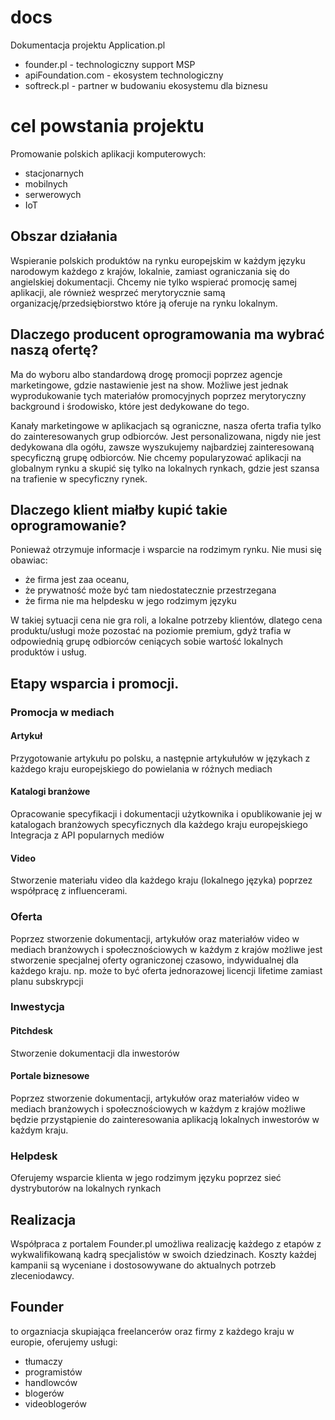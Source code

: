 
# docs
Dokumentacja projektu Application.pl

+ founder.pl - technologiczny support MSP
+ apiFoundation.com - ekosystem technologiczny
+ softreck.pl - partner w budowaniu ekosystemu dla biznesu

# cel powstania projektu

Promowanie polskich aplikacji komputerowych:
+ stacjonarnych
+ mobilnych
+ serwerowych
+ IoT


## Obszar działania
Wspieranie polskich produktów na rynku europejskim w każdym języku narodowym każdego z krajów, lokalnie, zamiast ograniczania się do angielskiej dokumentacji.
Chcemy nie tylko wspierać promocję samej aplikacji, ale również wesprzeć merytorycznie samą organizację/przedsiębiorstwo które ją oferuje na rynku lokalnym.

## Dlaczego producent oprogramowania ma wybrać naszą ofertę?

Ma do wyboru albo standardową drogę promocji poprzez agencje marketingowe, gdzie nastawienie jest na show.
Możliwe jest jednak wyprodukowanie tych materiałów promocyjnych poprzez merytoryczny background i środowisko, które jest dedykowane do tego.

Kanały marketingowe w aplikacjach są ograniczne, nasza oferta trafia tylko do zainteresowanych grup odbiorców.
Jest personalizowana, nigdy nie jest dedykowana dla ogółu, zawsze wyszukujemy najbardziej zainteresowaną specyficzną grupę odbiorców.
Nie chcemy popularyzować aplikacji na globalnym rynku a skupić się tylko na lokalnych rynkach, gdzie jest szansa na trafienie w specyficzny rynek.

## Dlaczego klient miałby kupić takie oprogramowanie?

Ponieważ otrzymuje informacje i wsparcie na rodzimym rynku.
Nie musi się obawiac:
+ że firma jest zaa oceanu, 
+ że prywatność może być tam niedostatecznie przestrzegana
+ że firma nie ma helpdesku w jego rodzimym języku

W takiej sytuacji cena nie gra roli, a lokalne potrzeby klientów,
dlatego cena produktu/usługi może pozostać na poziomie premium, gdyż
trafia w odpowiednią grupę odbiorców ceniących sobie wartość lokalnych produktów i usług.


## Etapy wsparcia i promocji.

### Promocja w mediach

#### Artykuł
Przygotowanie artykułu po polsku, a następnie artykułułów w językach z każdego kraju europejskiego do powielania w różnych mediach

#### Katalogi branżowe
Opracowanie specyfikacji i dokumentacji użytkownika i opublikowanie jej w katalogach branżowych specyficznych dla każdego kraju europejskiego
Integracja z API popularnych mediów

#### Video 
Stworzenie materiału video dla każdego kraju (lokalnego języka) poprzez współpracę z influencerami.


### Oferta
Poprzez stworzenie dokumentacji, artykułów oraz materiałów video w mediach branżowych i społecznościowych w każdym z krajów
możliwe jest stworzenie specjalnej oferty ograniczonej czasowo, indywidualnej dla każdego kraju.
np. może to być oferta jednorazowej licencji lifetime zamiast planu subskrypcji


### Inwestycja

#### Pitchdesk
Stworzenie dokumentacji dla inwestorów

#### Portale biznesowe
Poprzez stworzenie dokumentacji, artykułów oraz materiałów video w mediach branżowych i społecznościowych w każdym z krajów
możliwe będzie przystąpienie do zainteresowania aplikacją lokalnych inwestorów w każdym kraju.

### Helpdesk

Oferujemy wsparcie klienta w jego rodzimym języku poprzez sieć dystrybutorów na lokalnych rynkach


## Realizacja

Współpraca z portalem Founder.pl umożliwa realizację każdego z etapów z wykwalifikowaną kadrą specjalistów w swoich dziedzinach.
Koszty każdej kampanii są wyceniane i dostosowywane do aktualnych potrzeb zleceniodawcy.

## Founder
to orgazniacja skupiająca freelancerów oraz firmy z każdego kraju w europie,
oferujemy usługi:
+ tłumaczy
+ programistów
+ handlowców
+ blogerów
+ videoblogerów


